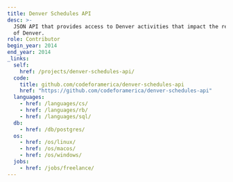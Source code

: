 ```yaml
---
title: Denver Schedules API
desc: >-
  JSON API that provides access to Denver activities that impact the residents
  of Denver.
role: Contributor
begin_year: 2014
end_year: 2014
_links:
  self:
    href: /projects/denver-schedules-api/
  code:
    title: github.com/codeforamerica/denver-schedules-api
    href: "https://github.com/codeforamerica/denver-schedules-api"
  languages:
    - href: /languages/cs/
    - href: /languages/rb/
    - href: /languages/sql/
  db:
    - href: /db/postgres/
  os:
    - href: /os/linux/
    - href: /os/macos/
    - href: /os/windows/
  jobs:
    - href: /jobs/freelance/
---
```

